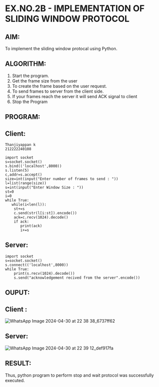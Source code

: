 # EX.NO.2B - IMPLEMENTATION OF SLIDING WINDOW PROTOCOL
## AIM:
To implement the sliding window protocal using Python.
## ALGORITHM:
1. Start the program.
2. Get the frame size from the user
3. To create the frame based on the user request.
4. To send frames to server from the client side.
5. If your frames reach the server it will send ACK signal to client
6. Stop the Program
## PROGRAM:
## Client:
```
Thanjiyappan k
212222240108

import socket
s=socket.socket()
s.bind(('localhost',8000))
s.listen(5)
c,addr=s.accept()
size=int(input("Enter number of frames to send : "))
l=list(range(size))
s=int(input("Enter Window Size : "))
st=0
i=0
while True:
   while(i<len(l)):
    st+=s
    c.send(str(l[i:st]).encode())
    ack=c.recv(1024).decode()
    if ack:
       print(ack)
       i+=s
```
## Server:
```
import socket
s=socket.socket()
s.connect(('localhost',8000))
while True: 
    print(s.recv(1024).decode())
    s.send("acknowledgement recived from the server".encode())
```
## OUPUT:
## Client :
![WhatsApp Image 2024-04-30 at 22 38 38_6737ff62](https://github.com/JAYASREE24032006/2b_SLIDING_WINDOW_PROTOCOL/assets/144360800/31861e17-455b-4f84-8052-2b8d2c71fe3d)
## Server:
![WhatsApp Image 2024-04-30 at 22 39 12_def917fa](https://github.com/JAYASREE24032006/2b_SLIDING_WINDOW_PROTOCOL/assets/144360800/5124ed5d-4b67-40e7-b827-df2f6d9955be)


## RESULT:
Thus, python program to perform stop and wait protocol was successfully executed.
